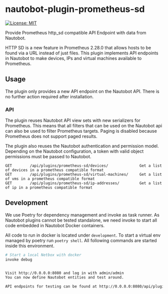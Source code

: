 # nautobot-plugin-prometheus-sd

[![License: MIT](https://img.shields.io/badge/License-MIT-yellow.svg)](https://opensource.org/licenses/MIT)

Provide Prometheus http_sd compatible API Endpoint with data from Nautobot.

HTTP SD is a new feature in Prometheus 2.28.0 that allows hosts to be found via a URL instead of just files.
This plugin implements API endpoints in Nautobot to make devices, IPs and virtual machines available to Prometheus.

## Usage

The plugin only provides a new API endpoint on the Nautobot API. There is no further action required after installation.

### API

The plugin reuses Nautobot API view sets with new serializers for Prometheus.
This means that all filters that can be used on the Nautobot api can also be used to filter Prometheus targets.
Paging is disabled because Prometheus does not support paged results.

The plugin also reuses the Nautobot authentication and permission model.
Depending on the Nautobot configuration, a token with valid object permissions must be passed to Nautobot.

```
GET        /api/plugins/prometheus-sd/devices/              Get a list of devices in a prometheus compatible format
GET        /api/plugins/prometheus-sd/virtual-machines/     Get a list of vms in a prometheus compatible format
GET        /api/plugins/prometheus-sd/ip-addresses/         Get a list of ip in a prometheus compatible format
```

## Development

We use Poetry for dependency management and invoke as task runner.
As Nautobot plugins cannot be tested standalone, we need invoke to start all code embedded in Nautobot Docker containers.

All code to run in docker is located under `development`.
To start a virtual env managed by poetry run `poetry shell`.
All following commands are started inside this environment.

``` bash
# Start a local Netbox with docker
invoke debug


Visit http://0.0.0.0:8080 and log in with admin/admin
You can now define Nautobot entities and test around.

API endpoints for testing can be found at http://0.0.0.0:8080/api/plugins/prometheus-sd/
